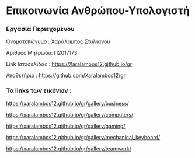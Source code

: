 # Επικοινωνία Ανθρώπου-Υπολογιστή

### Εργασία Περιεχομένου

Ονοματεπώνυμο : Χαράλαμπος Στυλιανού

Αριθμός Μητρώου: Π2017173

Link Ιστοσελίδας : https://Xaralambos12.github.io/gr

Αποθετήριο : https://github.com/Xaralambos12/gr

### Τα links των εικόνων :

https://xaralambos12.github.io/gr/gallery/business/

https://xaralambos12.github.io/gr/gallery/computers/

https://xaralambos12.github.io/gr/gallery/gaming/

https://xaralambos12.github.io/gr/gallery/mechanical_keyboard/

https://xaralambos12.github.io/gr/gallery/teamwork/
